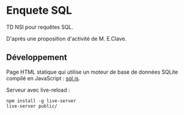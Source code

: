 # Enquete SQL

TD NSI pour requêtes SQL.

D'après une proposition d'activité de M. E.Clave.

## Développement

Page HTML statique qui utilise un moteur de base de données SQLite compilé en JavaScript : [sql.js](https://sql.js.org/).

Serveur avec live-reload :

```
npm install -g live-server
live-server public/
```

